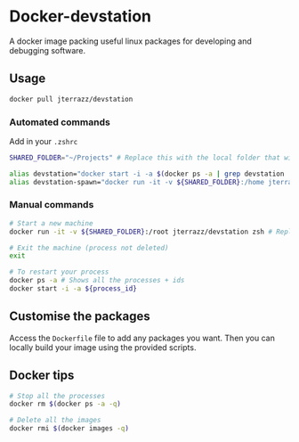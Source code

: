 # Docker-devstation

A docker image packing useful linux packages for developing and debugging software.

## Usage

```bash
docker pull jterrazz/devstation
```

### Automated commands

Add in your `.zshrc`
```bash
SHARED_FOLDER="~/Projects" # Replace this with the local folder that will be accessible inside the machine

alias devstation="docker start -i -a $(docker ps -a | grep devstation | head -1 | cut -f1 | awk '{print $1}')"
alias devstation-spawn="docker run -it -v ${SHARED_FOLDER}:/home jterrazz/devstation zsh"
```

### Manual commands

```bash
# Start a new machine
docker run -it -v ${SHARED_FOLDER}:/root jterrazz/devstation zsh # Replace ${SHARED_FOLDER}

# Exit the machine (process not deleted)
exit

# To restart your process
docker ps -a # Shows all the processes + ids
docker start -i -a ${process_id}
```

## Customise the packages

Access the `Dockerfile` file to add any packages you want. Then you can locally build your image using the provided scripts.

## Docker tips
```bash
# Stop all the processes
docker rm $(docker ps -a -q)

# Delete all the images
docker rmi $(docker images -q)
```
